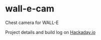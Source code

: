# wall-e-cam
Chest camera for WALL-E

Project details and build log on [Hackaday.io](https://hackaday.io/project/165989-wall-e)

